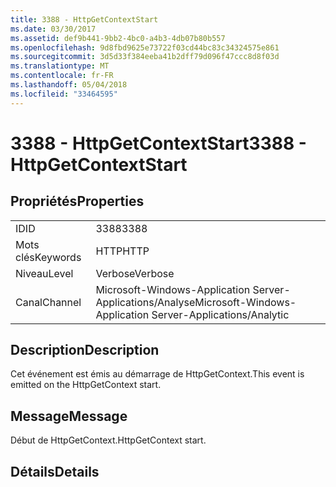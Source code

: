 ```yaml
---
title: 3388 - HttpGetContextStart
ms.date: 03/30/2017
ms.assetid: def9b441-9bb2-4bc0-a4b3-4db07b80b557
ms.openlocfilehash: 9d8fbd9625e73722f03cd44bc83c34324575e861
ms.sourcegitcommit: 3d5d33f384eeba41b2dff79d096f47ccc8d8f03d
ms.translationtype: MT
ms.contentlocale: fr-FR
ms.lasthandoff: 05/04/2018
ms.locfileid: "33464595"
---
```

# <a name="3388---httpgetcontextstart"></a><span data-ttu-id="7ffd4-102">3388 - HttpGetContextStart</span><span class="sxs-lookup"><span data-stu-id="7ffd4-102">3388 - HttpGetContextStart</span></span>
## <a name="properties"></a><span data-ttu-id="7ffd4-103">Propriétés</span><span class="sxs-lookup"><span data-stu-id="7ffd4-103">Properties</span></span>  
  
|||  
|-|-|  
|<span data-ttu-id="7ffd4-104">ID</span><span class="sxs-lookup"><span data-stu-id="7ffd4-104">ID</span></span>|<span data-ttu-id="7ffd4-105">3388</span><span class="sxs-lookup"><span data-stu-id="7ffd4-105">3388</span></span>|  
|<span data-ttu-id="7ffd4-106">Mots clés</span><span class="sxs-lookup"><span data-stu-id="7ffd4-106">Keywords</span></span>|<span data-ttu-id="7ffd4-107">HTTP</span><span class="sxs-lookup"><span data-stu-id="7ffd4-107">HTTP</span></span>|  
|<span data-ttu-id="7ffd4-108">Niveau</span><span class="sxs-lookup"><span data-stu-id="7ffd4-108">Level</span></span>|<span data-ttu-id="7ffd4-109">Verbose</span><span class="sxs-lookup"><span data-stu-id="7ffd4-109">Verbose</span></span>|  
|<span data-ttu-id="7ffd4-110">Canal</span><span class="sxs-lookup"><span data-stu-id="7ffd4-110">Channel</span></span>|<span data-ttu-id="7ffd4-111">Microsoft-Windows-Application Server-Applications/Analyse</span><span class="sxs-lookup"><span data-stu-id="7ffd4-111">Microsoft-Windows-Application Server-Applications/Analytic</span></span>|  
  
## <a name="description"></a><span data-ttu-id="7ffd4-112">Description</span><span class="sxs-lookup"><span data-stu-id="7ffd4-112">Description</span></span>  
 <span data-ttu-id="7ffd4-113">Cet événement est émis au démarrage de HttpGetContext.</span><span class="sxs-lookup"><span data-stu-id="7ffd4-113">This event is emitted on the HttpGetContext start.</span></span>  
  
## <a name="message"></a><span data-ttu-id="7ffd4-114">Message</span><span class="sxs-lookup"><span data-stu-id="7ffd4-114">Message</span></span>  
 <span data-ttu-id="7ffd4-115">Début de HttpGetContext.</span><span class="sxs-lookup"><span data-stu-id="7ffd4-115">HttpGetContext start.</span></span>  
  
## <a name="details"></a><span data-ttu-id="7ffd4-116">Détails</span><span class="sxs-lookup"><span data-stu-id="7ffd4-116">Details</span></span>
